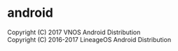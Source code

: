 android
=======
Copyright (C) 2017 VNOS Android Distribution<br>
Copyright (C) 2016-2017 LineageOS Android Distribution
